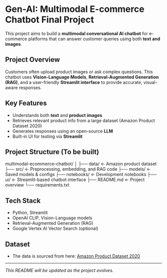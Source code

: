 # Gen-AI: Multimodal E-commerce Chatbot Final Project

This project aims to build a **multimodal conversational AI chatbot** for e-commerce platforms that can answer customer queries using both **text and images**.

## Project Overview
Customers often upload product images or ask complex questions. This chatbot uses **Vision-Language Models**, **Retrieval-Augmented Generation (RAG)**, and a user-friendly **Streamlit interface** to provide accurate, visual-aware responses.

## Key Features
- Understands both **text** and **product images**
- Retrieves relevant product info from a large dataset (Amazon Product Dataset 2020)
- Generates responses using an open-source **LLM**
- Built-in UI for testing via **Streamlit**

## Project Structure (To be built)
multimodal-ecommerce-chatbot/
│
├── data/         ← Amazon product dataset
├── src/          ← Preprocessing, embedding, and RAG code
├── models/       ← Saved models & configs
├── notebooks/    ← Development notebooks
├── ui/           ← Streamlit-based chatbot interface
├── README.md     ← Project overview
└── requirements.txt
## Tech Stack
- Python, Streamlit
- OpenAI CLIP, Vision-Language models
- Retrieval-Augmented Generation (RAG)
- Google Vertex AI Vector Search (optional)

## Dataset
- The data is sourced from here: [Amazon Product Dataset 2020](https://www.kaggle.com/datasets/promptcloud/amazon-product-dataset-2020)

---

*This README will be updated as the project evolves.*
